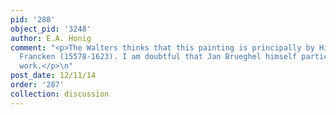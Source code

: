 ```yaml
---
pid: '288'
object_pid: '3248'
author: E.A. Honig
comment: "<p>The Walters thinks that this painting is principally by Hieronymus II
  Francken (15578-1623). I am doubtful that Jan Brueghel himself participated in this
  work.</p>\n"
post_date: 12/11/14
order: '287'
collection: discussion
---
```

